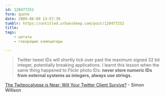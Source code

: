 ```yaml
---
id: 120477252
form: quote
date: 2009-06-09 13:57:39
tumblr: https://untitled.urbansheep.com/post/120477252
title:
tags:
    - цитаты
    - говорящие компьютеры

---
```


<blockquote>
Twitter tweet IDs will shortly tick over past the maximum signed 32 bit integer, potentially breaking applications. I learnt this lesson when the same thing happened to Flickr photo IDs: <b>never store numeric IDs from external systems as integers, always use strings.</b>
</blockquote>

<a href="http://simonwillison.net/2009/Jun/9/twitpocalypse/">The Twitpocalypse is Near: Will Your Twitter Client Survive?</a> - Simon Willison
